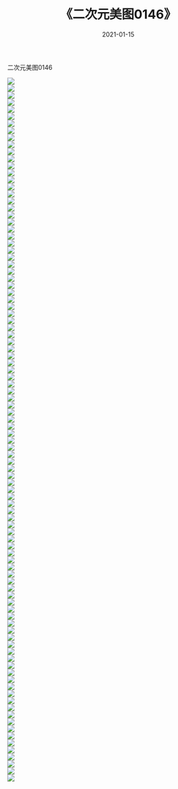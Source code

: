 ﻿---
layout: post
title:  《二次元美图0146》
date:   2021-01-15
img: http://imgx.orgx.ga/二次元/2021/二次元美图0146/000.jpg
categories: [美女, 清纯, 唯美]
---

二次元美图0146

 ![](http://imgx.orgx.ga/二次元/2021/二次元美图0146/001.jpg) <br>![](http://imgx.orgx.ga/二次元/2021/二次元美图0146/002.jpg) <br>![](http://imgx.orgx.ga/二次元/2021/二次元美图0146/003.jpg) <br>![](http://imgx.orgx.ga/二次元/2021/二次元美图0146/004.jpg) <br>![](http://imgx.orgx.ga/二次元/2021/二次元美图0146/005.jpg) <br>![](http://imgx.orgx.ga/二次元/2021/二次元美图0146/006.jpg) <br>![](http://imgx.orgx.ga/二次元/2021/二次元美图0146/007.jpg) <br>![](http://imgx.orgx.ga/二次元/2021/二次元美图0146/008.jpg) <br>![](http://imgx.orgx.ga/二次元/2021/二次元美图0146/009.jpg) <br>![](http://imgx.orgx.ga/二次元/2021/二次元美图0146/010.jpg) <br>![](http://imgx.orgx.ga/二次元/2021/二次元美图0146/011.jpg) <br>![](http://imgx.orgx.ga/二次元/2021/二次元美图0146/012.jpg) <br>![](http://imgx.orgx.ga/二次元/2021/二次元美图0146/013.jpg) <br>![](http://imgx.orgx.ga/二次元/2021/二次元美图0146/014.jpg) <br>![](http://imgx.orgx.ga/二次元/2021/二次元美图0146/015.jpg) <br>![](http://imgx.orgx.ga/二次元/2021/二次元美图0146/016.jpg) <br>![](http://imgx.orgx.ga/二次元/2021/二次元美图0146/017.jpg) <br>![](http://imgx.orgx.ga/二次元/2021/二次元美图0146/018.jpg) <br>![](http://imgx.orgx.ga/二次元/2021/二次元美图0146/019.jpg) <br>![](http://imgx.orgx.ga/二次元/2021/二次元美图0146/020.jpg) <br>![](http://imgx.orgx.ga/二次元/2021/二次元美图0146/021.jpg) <br>![](http://imgx.orgx.ga/二次元/2021/二次元美图0146/022.jpg) <br>![](http://imgx.orgx.ga/二次元/2021/二次元美图0146/023.jpg) <br>![](http://imgx.orgx.ga/二次元/2021/二次元美图0146/024.jpg) <br>![](http://imgx.orgx.ga/二次元/2021/二次元美图0146/025.jpg) <br>![](http://imgx.orgx.ga/二次元/2021/二次元美图0146/026.jpg) <br>![](http://imgx.orgx.ga/二次元/2021/二次元美图0146/027.jpg) <br>![](http://imgx.orgx.ga/二次元/2021/二次元美图0146/028.jpg) <br>![](http://imgx.orgx.ga/二次元/2021/二次元美图0146/029.jpg) <br>![](http://imgx.orgx.ga/二次元/2021/二次元美图0146/030.jpg) <br>![](http://imgx.orgx.ga/二次元/2021/二次元美图0146/031.jpg) <br>![](http://imgx.orgx.ga/二次元/2021/二次元美图0146/032.jpg) <br>![](http://imgx.orgx.ga/二次元/2021/二次元美图0146/033.jpg) <br>![](http://imgx.orgx.ga/二次元/2021/二次元美图0146/034.jpg) <br>![](http://imgx.orgx.ga/二次元/2021/二次元美图0146/035.jpg) <br>![](http://imgx.orgx.ga/二次元/2021/二次元美图0146/036.jpg) <br>![](http://imgx.orgx.ga/二次元/2021/二次元美图0146/037.jpg) <br>![](http://imgx.orgx.ga/二次元/2021/二次元美图0146/038.jpg) <br>![](http://imgx.orgx.ga/二次元/2021/二次元美图0146/039.jpg) <br>![](http://imgx.orgx.ga/二次元/2021/二次元美图0146/040.jpg) <br>![](http://imgx.orgx.ga/二次元/2021/二次元美图0146/041.jpg) <br>![](http://imgx.orgx.ga/二次元/2021/二次元美图0146/042.jpg) <br>![](http://imgx.orgx.ga/二次元/2021/二次元美图0146/043.jpg) <br>![](http://imgx.orgx.ga/二次元/2021/二次元美图0146/044.jpg) <br>![](http://imgx.orgx.ga/二次元/2021/二次元美图0146/045.jpg) <br>![](http://imgx.orgx.ga/二次元/2021/二次元美图0146/046.jpg) <br>![](http://imgx.orgx.ga/二次元/2021/二次元美图0146/047.jpg) <br>![](http://imgx.orgx.ga/二次元/2021/二次元美图0146/048.jpg) <br>![](http://imgx.orgx.ga/二次元/2021/二次元美图0146/049.jpg) <br>![](http://imgx.orgx.ga/二次元/2021/二次元美图0146/050.jpg) <br>![](http://imgx.orgx.ga/二次元/2021/二次元美图0146/051.jpg) <br>![](http://imgx.orgx.ga/二次元/2021/二次元美图0146/052.jpg) <br>![](http://imgx.orgx.ga/二次元/2021/二次元美图0146/053.jpg) <br>![](http://imgx.orgx.ga/二次元/2021/二次元美图0146/054.jpg) <br>![](http://imgx.orgx.ga/二次元/2021/二次元美图0146/055.jpg) <br>![](http://imgx.orgx.ga/二次元/2021/二次元美图0146/056.jpg) <br>![](http://imgx.orgx.ga/二次元/2021/二次元美图0146/057.jpg) <br>![](http://imgx.orgx.ga/二次元/2021/二次元美图0146/058.jpg) <br>![](http://imgx.orgx.ga/二次元/2021/二次元美图0146/059.jpg) <br>![](http://imgx.orgx.ga/二次元/2021/二次元美图0146/060.jpg) <br>![](http://imgx.orgx.ga/二次元/2021/二次元美图0146/061.jpg) <br>![](http://imgx.orgx.ga/二次元/2021/二次元美图0146/062.jpg) <br>![](http://imgx.orgx.ga/二次元/2021/二次元美图0146/063.jpg) <br>![](http://imgx.orgx.ga/二次元/2021/二次元美图0146/064.jpg) <br>![](http://imgx.orgx.ga/二次元/2021/二次元美图0146/065.jpg) <br>![](http://imgx.orgx.ga/二次元/2021/二次元美图0146/066.jpg) <br>![](http://imgx.orgx.ga/二次元/2021/二次元美图0146/067.jpg) <br>![](http://imgx.orgx.ga/二次元/2021/二次元美图0146/068.jpg) <br>![](http://imgx.orgx.ga/二次元/2021/二次元美图0146/069.jpg) <br>![](http://imgx.orgx.ga/二次元/2021/二次元美图0146/070.jpg) <br>![](http://imgx.orgx.ga/二次元/2021/二次元美图0146/071.jpg) <br>![](http://imgx.orgx.ga/二次元/2021/二次元美图0146/072.jpg) <br>![](http://imgx.orgx.ga/二次元/2021/二次元美图0146/073.jpg) <br>![](http://imgx.orgx.ga/二次元/2021/二次元美图0146/074.jpg) <br>![](http://imgx.orgx.ga/二次元/2021/二次元美图0146/075.jpg) <br>![](http://imgx.orgx.ga/二次元/2021/二次元美图0146/076.jpg) <br>![](http://imgx.orgx.ga/二次元/2021/二次元美图0146/077.jpg) <br>![](http://imgx.orgx.ga/二次元/2021/二次元美图0146/078.jpg) <br>![](http://imgx.orgx.ga/二次元/2021/二次元美图0146/079.jpg) <br>![](http://imgx.orgx.ga/二次元/2021/二次元美图0146/080.jpg) <br>![](http://imgx.orgx.ga/二次元/2021/二次元美图0146/081.jpg) <br>![](http://imgx.orgx.ga/二次元/2021/二次元美图0146/082.jpg) <br>![](http://imgx.orgx.ga/二次元/2021/二次元美图0146/083.jpg) <br>![](http://imgx.orgx.ga/二次元/2021/二次元美图0146/084.jpg) <br>![](http://imgx.orgx.ga/二次元/2021/二次元美图0146/085.jpg) <br>![](http://imgx.orgx.ga/二次元/2021/二次元美图0146/086.jpg) <br>![](http://imgx.orgx.ga/二次元/2021/二次元美图0146/087.jpg) <br>![](http://imgx.orgx.ga/二次元/2021/二次元美图0146/088.jpg) <br>![](http://imgx.orgx.ga/二次元/2021/二次元美图0146/089.jpg) <br>![](http://imgx.orgx.ga/二次元/2021/二次元美图0146/090.jpg) <br>![](http://imgx.orgx.ga/二次元/2021/二次元美图0146/091.jpg) <br>![](http://imgx.orgx.ga/二次元/2021/二次元美图0146/092.jpg) <br>![](http://imgx.orgx.ga/二次元/2021/二次元美图0146/093.jpg) <br>![](http://imgx.orgx.ga/二次元/2021/二次元美图0146/094.jpg) <br>![](http://imgx.orgx.ga/二次元/2021/二次元美图0146/095.jpg) <br>![](http://imgx.orgx.ga/二次元/2021/二次元美图0146/096.jpg) <br>![](http://imgx.orgx.ga/二次元/2021/二次元美图0146/097.jpg) <br>![](http://imgx.orgx.ga/二次元/2021/二次元美图0146/098.jpg) <br>![](http://imgx.orgx.ga/二次元/2021/二次元美图0146/099.jpg) <br>![](http://imgx.orgx.ga/二次元/2021/二次元美图0146/100.jpg) <br>